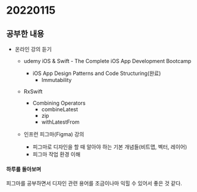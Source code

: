# 20220115

## 공부한 내용
+ 온라인 강의 듣기
  - udemy iOS & Swift - The Complete iOS App Development Bootcamp
    * iOS App Design Patterns and Code Structuring(완료)
      + Immutability

  - RxSwift
    * Combining Operators
      + combineLatest
      + zip
      + withLatestFrom

  - 인프런 피그마(Figma) 강의
    * 피그마로 디자인을 할 때 알아야 하는 기본 개념들(비트맵, 벡터, 레이어)
    * 피그마 작업 환경 이해

#### 하루를 돌아보며
피그마를 공부하면서 디자인 관련 용어를 조금이나마 익힐 수 있어서 좋은 것 같다.
